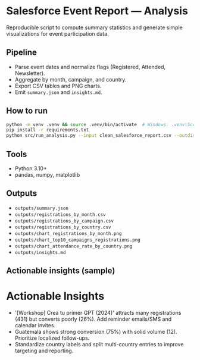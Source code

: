 # Salesforce Event Report — Analysis

Reproducible script to compute summary statistics and generate simple visualizations for event participation data.

## Pipeline
- Parse event dates and normalize flags (Registered, Attended, Newsletter).
- Aggregate by month, campaign, and country.
- Export CSV tables and PNG charts.
- Emit `summary.json` and `insights.md`.

## How to run
```bash
python -m venv .venv && source .venv/bin/activate  # Windows: .venv\Scripts\activate
pip install -r requirements.txt
python src/run_analysis.py --input clean_salesforce_report.csv --outdir outputs
```

## Tools
- Python 3.10+
- pandas, numpy, matplotlib

## Outputs
- `outputs/summary.json`
- `outputs/registrations_by_month.csv`
- `outputs/registrations_by_campaign.csv`
- `outputs/registrations_by_country.csv`
- `outputs/chart_registrations_by_month.png`
- `outputs/chart_top10_campaigns_registrations.png`
- `outputs/chart_attendance_rate_by_country.png`
- `outputs/insights.md`

## Actionable insights (sample)
# Actionable Insights

- '[Workshop] Crea tu primer GPT (2024)' attracts many registrations (431) but converts poorly (26%). Add reminder emails/SMS and calendar invites.
- Guatemala shows strong conversion (75%) with solid volume (12). Prioritize localized follow-ups.
- Standardize country labels and split multi-country entries to improve targeting and reporting.